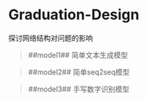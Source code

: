 # Graduation-Design
探讨网络结构对问题的影响
> ##model1## 简单文本生成模型

> ##model2## 简单seq2seq模型

> ##model3## 手写数字识别模型
